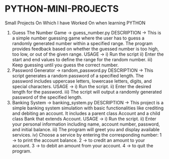 # PYTHON-MINI-PROJECTS
Small Projects On Which I have Worked On when learning PYTHON
1) Guess The Number Game -> guess_number.py
   DESCRIPTION -> This is a simple number guessing game where the user has to guess a randomly generated number within a specified range. The program provides 
                  feedback based on whether the guessed number is too high, too low, or out of the given range.
   USAGE -> i) Run the script
            ii) Enter the start and end values to define the range for the random number.
            iii) Keep guessing until you guess the correct number.
2) Password Generator -> random_password.py
   DESCRIPTION -> This script generates a random password of a specified length. The password includes uppercase letters, lowercase letters, digits, and special 
                  characters.
   USAGE -> i) Run the script.
            ii) Enter the desired length for the password.
            iii) The script will output a randomly generated password of the specified length.
3) Banking System -> banking_system.py
   DESCRIPTION -> This project is a simple banking system simulation with basic functionalities like crediting and debiting an account. It includes a parent 
                     class Account and a child class Bank that extends Account.
   USAGE -> i) Run the script.
            ii) Enter your personal information including name, account number, password, and initial balance.
            iii) The program will greet you and display available services.
            iv) Choose a service by entering the corresponding number:
                  1 -> to print the account balance.
                  2 -> to credit an amount to your account.
                  3 ->  to debit an amount from your account.
                  4 -> to quit the program.

   
